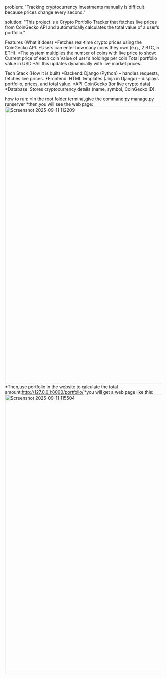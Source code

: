 problem:
"Tracking cryptocurrency investments manually is difficult because prices change every second."

solution:
"This project is a Crypto Portfolio Tracker that fetches live prices from CoinGecko API and automatically calculates the total value of a user’s portfolio."

Features (What it does)
*Fetches real-time crypto prices using the CoinGecko API.
*Users can enter how many coins they own (e.g., 2 BTC, 5 ETH).
*The system multiplies the number of coins with live price to show:
  Current price of each coin
  Value of user’s holdings per coin
  Total portfolio value in USD
*All this updates dynamically with live market prices.

Tech Stack (How it is built)
*Backend: Django (Python) – handles requests, fetches live prices.
*Frontend: HTML templates (Jinja in Django) – displays portfolio, prices, and total value.
*API: CoinGecko (for live crypto data).
*Database: Stores cryptocurrency details (name, symbol, CoinGecko ID).

how to run:
*In the root folder terminal,give the command:py manage.py runserver
*then,you will see the web page:
<img width="1912" height="889" alt="Screenshot 2025-09-11 112209" src="https://github.com/user-attachments/assets/dabb06ea-777e-4c5c-bc42-e6e0af8bc077" />
*Then,use portfolio in the website to calculate the total amount:http://127.0.0.1:8000/portfolio/
*you will get a web page like this:
<img width="1802" height="896" alt="Screenshot 2025-09-11 115504" src="https://github.com/user-attachments/assets/15bc1859-cac7-477b-b499-308e350a055f" />


